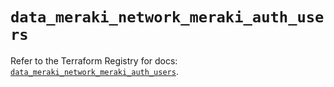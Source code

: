 # `data_meraki_network_meraki_auth_users`

Refer to the Terraform Registry for docs: [`data_meraki_network_meraki_auth_users`](https://registry.terraform.io/providers/ciscodevnet/meraki/1.7.1/docs/data-sources/network_meraki_auth_users).
